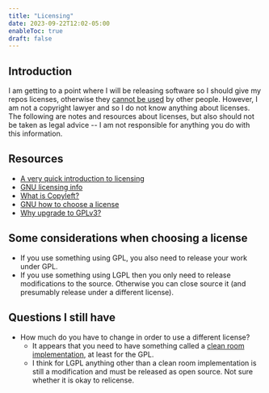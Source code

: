 ```yaml
---
title: "Licensing"
date: 2023-09-22T12:02-05:00
enableToc: true
draft: false
---
```


## Introduction

I am getting to a point where I will be releasing software so I should give my repos licenses, otherwise they [cannot be used](https://choosealicense.com/no-permission/) by other people. 
However, I am not a copyright lawyer and so I do not know anything about licenses.
The following are notes and resources about licenses, but also should not be taken as legal advice -- I am not responsible for anything you do with this information.

## Resources

- [A very quick introduction to licensing](https://choosealicense.com/)
- [GNU licensing info](https://www.gnu.org/licenses/licenses.html)
- [What is Copyleft?](https://www.gnu.org/licenses/copyleft.html)
- [GNU how to choose a license](https://www.gnu.org/licenses/license-recommendations.en.html)
- [Why upgrade to GPLv3?](https://www.gnu.org/licenses/rms-why-gplv3.en.html)

## Some considerations when choosing a license

- If you use something using GPL, you also need to release your work under GPL.
- If you use something using LGPL then you only need to release modifications to the source. Otherwise you can close source it (and presumably release under a different license).

## Questions I still have

- How much do you have to change in order to use a different license?
    - It appears that you need to have something called a [clean room implementation](https://www.wikiwand.com/en/Clean_room_design), at least for the GPL.
    - I think for LGPL anything other than a clean room implementation is still a modification and must be released as open source. Not sure whether it is okay to relicense.
